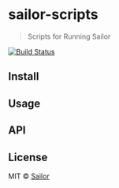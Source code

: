 # sailor-scripts

> Scripts for Running Sailor

[![Build Status](https://secure.travis-ci.org/sailorjs/sailor-scripts.png?branch=master)](https://travis-ci.org/sailorjs/sailor-scripts)

## Install

## Usage

## API

## License

MIT © [Sailor]()


